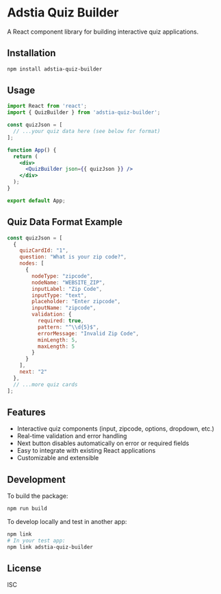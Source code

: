 # Adstia Quiz Builder

A React component library for building interactive quiz applications.

## Installation

```bash
npm install adstia-quiz-builder
```

## Usage

```jsx
import React from 'react';
import { QuizBuilder } from 'adstia-quiz-builder';

const quizJson = [
  // ...your quiz data here (see below for format)
];

function App() {
  return (
    <div>
      <QuizBuilder json={{ quizJson }} />
    </div>
  );
}

export default App;
```

## Quiz Data Format Example

```js
const quizJson = [
  {
    quizCardId: "1",
    question: "What is your zip code?",
    nodes: [
      {
        nodeType: "zipcode",
        nodeName: "WEBSITE_ZIP",
        inputLabel: "Zip Code",
        inputType: "text",
        placeholder: "Enter zipcode",
        inputName: "zipcode",
        validation: {
          required: true,
          pattern: "^\\d{5}$",
          errorMessage: "Invalid Zip Code",
          minLength: 5,
          maxLength: 5
        }
      }
    ],
    next: "2"
  },
  // ...more quiz cards
];
```

## Features

- Interactive quiz components (input, zipcode, options, dropdown, etc.)
- Real-time validation and error handling
- Next button disables automatically on error or required fields
- Easy to integrate with existing React applications
- Customizable and extensible

## Development

To build the package:

```bash
npm run build
```

To develop locally and test in another app:

```bash
npm link
# In your test app:
npm link adstia-quiz-builder
```

## License

ISC
